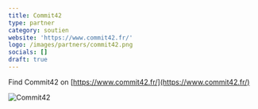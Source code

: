 ```yaml
---
title: Commit42
type: partner
category: soutien
website: 'https://www.commit42.fr/'
logo: /images/partners/commit42.png
socials: []
draft: true
---
```


Find Commit42 on [https://www.commit42.fr/](https://www.commit42.fr/)

![Commit42](/images/partners/commit42.png)
